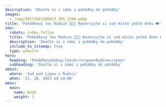 ```yaml
---
description: 'Skočte si s námi z pohádky do pohádky'
images:
  - /img/20171021160423_IMG_1200.webp
title: 'Pohádkový les Rudice 🌲🍂👸 Rezervujte si své místo ještě dnes 🎟️'
seo:
  robots: index,follow
  title: 'Pohádkový les Rudice 🌲🍂👸 Rezervujte si své místo ještě dnes 🎟️'
  description: 'Skočte si s námi z pohádky do pohádky'
  include_to_sitemap: true
  type: website
hero:
  heading: 'Pohádkový&nbsp;les<br/><span>Rudice</span>'
  subheading: 'Skočte si s námi z pohádky do pohádky'
about:
  where: 'Sad pod Lipou v Rudici'
  when: '21. 10. 2023 od 14:00'
menu:
  main:
    name: Domů
    weight: 1
---
```

